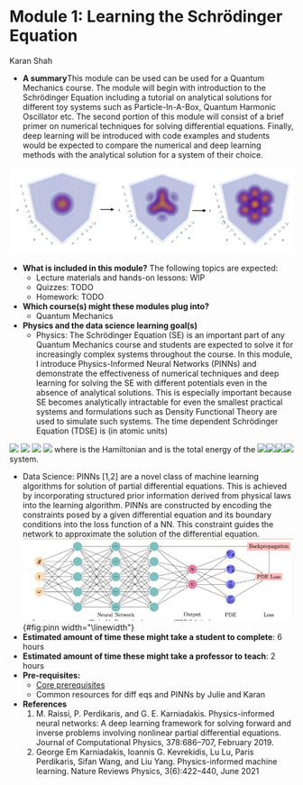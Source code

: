 # Module 1: Learning the Schrödinger Equation
Karan Shah

-  **A summary**This module can be used can be used for a Quantum Mechanics course. The module will begin with introduction to the Schrödinger Equation including a tutorial on analytical solutions for different toy systems such as Particle-In-A-Box, Quantum Harmonic Oscillator etc. The second portion of this module will consist of a brief primer on numerical techniques for solving differential equations. Finally, deep learning will be introduced with code examples and students would be expected to compare the numerical and deep learning methods with the analytical solution for a system of their choice.

![Time evolution for a 3D Quantum Harmonic Oscillator](fig/3d_qho.png)
	
-   **What is included in this module?** The following topics are expected:
    -   Lecture materials and hands-on lessons: WIP
    -   Quizzes: TODO
    -   Homework: TODO
-   **Which course(s) might these modules plug into?**
	-   Quantum Mechanics
-   **Physics and the data science learning goal(s)**
	-   Physics: The Schrödinger Equation (SE) is an important part of any Quantum Mechanics course and students are expected to solve it for increasingly complex systems throughout the course. In this module, I introduce Physics-Informed Neural Networks (PINNs) and demonstrate the effectiveness of numerical techniques and deep learning for solving the SE with different potentials even in the absence of analytical solutions. This is especially important because SE becomes analytically intractable for even the smallest practical systems and formulations such as Density Functional Theory are used to simulate such systems. The time dependent Schrödinger Equation (TDSE) is (in atomic units)


<img src="https://render.githubusercontent.com/render/math?math={ \hat{H} \psi(\mathbf{r}, t)=i \frac{\partial \psi(\mathbf{r}, t)}{\partial t}}#gh-light-mode-only">
<img src="https://render.githubusercontent.com/render/math?math={\color{white} \hat{H} \psi(\mathbf{r}, t)=i \frac{\partial \psi(\mathbf{r}, t)}{\partial t}}#gh-dark-mode-only">


<img src="https://render.githubusercontent.com/render/math?math={ \hat{H} \psi(\mathbf{r})= E \psi(\mathbf{r})}#gh-light-mode-only">
<img src="https://render.githubusercontent.com/render/math?math={\color{white} \hat{H} \psi(\mathbf{r})= E \psi(\mathbf{r})}#gh-dark-mode-only">
 where <img src="https://render.githubusercontent.com/render/math?math={\hat{H}}#gh-light-mode-only" style="float:right">
<img src="https://render.githubusercontent.com/render/math?math={\color{white}\hat{H}}#gh-dark-mode-only" style="float:right">  is the Hamiltonian and  <img src="https://render.githubusercontent.com/render/math?math={E}#gh-light-mode-only" style="float:right">
<img src="https://render.githubusercontent.com/render/math?math={\color{white}E}#gh-dark-mode-only" style="float:right">  is the total energy of the system.

- Data Science: PINNs [1,2] are a novel class of machine learning algorithms for solution of partial differential equations. This is achieved by incorporating structured prior information derived from physical laws into the learning algorithm. PINNs are constructed by encoding the constraints posed by a given differential equation and its boundary conditions into the loss function of a NN. This constraint guides the network to approximate the solution of the differential equation.
![PINN architecture](fig/PINN_diagrams.png){#fig:pinn
width="\\linewidth"}
-   **Estimated amount of time these might take a student to complete**: 6 hours
-   **Estimated amount of time these might take a professor to teach**: 2 hours
-   **Pre-requisites:** 
    - [Core prerequisites](https://github.com/GDS-Education-Community-of-Practice/DSECOP/wiki/Core-prerequisites)
    - Common resources for diff eqs and PINNs by Julie and Karan
-   **References**
    1. M. Raissi, P. Perdikaris, and G. E. Karniadakis. Physics-informed neural networks: A deep learning framework for solving forward and inverse problems involving nonlinear partial differential equations. Journal of Computational Physics, 378:686–707, February 2019.
    2. George Em Karniadakis, Ioannis G. Kevrekidis, Lu Lu, Paris Perdikaris, Sifan Wang, and Liu Yang. Physics-informed machine learning. Nature Reviews Physics, 3(6):422–440, June 2021